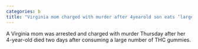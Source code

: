 ```yaml
---
categories: b
title: "Virginia mom charged with murder after 4yearold son eats ‘large amount’ of THC gummies police say"
---
```

A Virginia mom was arrested and charged with murder Thursday after her 4-year-old died two days after consuming a large number of THC gummies.